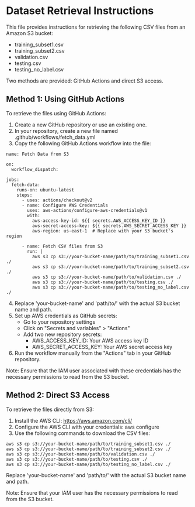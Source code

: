 # Dataset Retrieval Instructions

This file provides instructions for retrieving the following CSV files from an Amazon S3 bucket:
- training_subset1.csv
- training_subset2.csv
- validation.csv
- testing.csv
- testing_no_label.csv

Two methods are provided: GitHub Actions and direct S3 access.

## Method 1: Using GitHub Actions

To retrieve the files using GitHub Actions:

1. Create a new GitHub repository or use an existing one.
2. In your repository, create a new file named .github/workflows/fetch_data.yml
3. Copy the following GitHub Actions workflow into the file:

```
name: Fetch Data from S3

on:
  workflow_dispatch:

jobs:
  fetch-data:
    runs-on: ubuntu-latest
    steps:
      - uses: actions/checkout@v2
      - name: Configure AWS Credentials
        uses: aws-actions/configure-aws-credentials@v1
        with:
          aws-access-key-id: ${{ secrets.AWS_ACCESS_KEY_ID }}
          aws-secret-access-key: ${{ secrets.AWS_SECRET_ACCESS_KEY }}
          aws-region: us-east-1  # Replace with your S3 bucket's region

      - name: Fetch CSV files from S3
        run: |
          aws s3 cp s3://your-bucket-name/path/to/training_subset1.csv ./
          aws s3 cp s3://your-bucket-name/path/to/training_subset2.csv ./
          aws s3 cp s3://your-bucket-name/path/to/validation.csv ./
          aws s3 cp s3://your-bucket-name/path/to/testing.csv ./
          aws s3 cp s3://your-bucket-name/path/to/testing_no_label.csv ./
```

4. Replace 'your-bucket-name' and 'path/to/' with the actual S3 bucket name and path.
5. Set up AWS credentials as GitHub secrets:
   - Go to your repository settings
   - Click on "Secrets and variables" > "Actions"
   - Add two new repository secrets:
     - AWS_ACCESS_KEY_ID: Your AWS access key ID
     - AWS_SECRET_ACCESS_KEY: Your AWS secret access key
6. Run the workflow manually from the "Actions" tab in your GitHub repository.

Note: Ensure that the IAM user associated with these credentials has the necessary permissions to read from the S3 bucket.

## Method 2: Direct S3 Access

To retrieve the files directly from S3:

1. Install the AWS CLI: https://aws.amazon.com/cli/
2. Configure the AWS CLI with your credentials:
   aws configure
3. Use the following commands to download the CSV files:

```
aws s3 cp s3://your-bucket-name/path/to/training_subset1.csv ./
aws s3 cp s3://your-bucket-name/path/to/training_subset2.csv ./
aws s3 cp s3://your-bucket-name/path/to/validation.csv ./
aws s3 cp s3://your-bucket-name/path/to/testing.csv ./
aws s3 cp s3://your-bucket-name/path/to/testing_no_label.csv ./
```
Replace 'your-bucket-name' and 'path/to/' with the actual S3 bucket name and path.

Note: Ensure that your IAM user has the necessary permissions to read from the S3 bucket.



